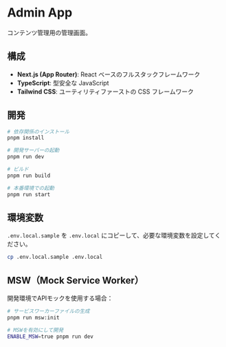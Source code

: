 # Admin App

コンテンツ管理用の管理画面。

## 構成

- **Next.js (App Router)**: React ベースのフルスタックフレームワーク
- **TypeScript**: 型安全な JavaScript
- **Tailwind CSS**: ユーティリティファーストの CSS フレームワーク

## 開発

```bash
# 依存関係のインストール
pnpm install

# 開発サーバーの起動
pnpm run dev

# ビルド
pnpm run build

# 本番環境での起動
pnpm run start
```

## 環境変数

`.env.local.sample` を `.env.local` にコピーして、必要な環境変数を設定してください。

```bash
cp .env.local.sample .env.local
```

## MSW（Mock Service Worker）

開発環境でAPIモックを使用する場合：

```bash
# サービスワーカーファイルの生成
pnpm run msw:init

# MSWを有効にして開発
ENABLE_MSW=true pnpm run dev
```
